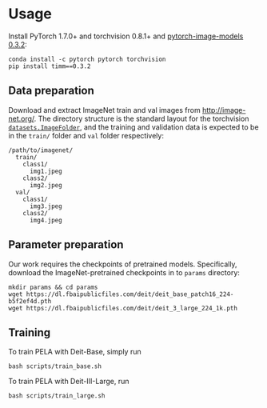 # Usage

Install PyTorch 1.7.0+ and torchvision 0.8.1+ and [pytorch-image-models 0.3.2](https://github.com/rwightman/pytorch-image-models):

```
conda install -c pytorch pytorch torchvision
pip install timm==0.3.2
```

## Data preparation

Download and extract ImageNet train and val images from http://image-net.org/.
The directory structure is the standard layout for the torchvision [`datasets.ImageFolder`](https://pytorch.org/docs/stable/torchvision/datasets.html#imagefolder), and the training and validation data is expected to be in the `train/` folder and `val` folder respectively:

```
/path/to/imagenet/
  train/
    class1/
      img1.jpeg
    class2/
      img2.jpeg
  val/
    class1/
      img3.jpeg
    class2/
      img4.jpeg
```

## Parameter preparation
Our work requires the checkpoints of pretrained models. Specifically, download the ImageNet-pretrained checkpoints in to `params` directory:
```
mkdir params && cd params
wget https://dl.fbaipublicfiles.com/deit/deit_base_patch16_224-b5f2ef4d.pth
wget https://dl.fbaipublicfiles.com/deit/deit_3_large_224_1k.pth
```

## Training
To train PELA with Deit-Base, simply run
```
bash scripts/train_base.sh
```

To train PELA with Deit-III-Large, run
```
bash scripts/train_large.sh
```


